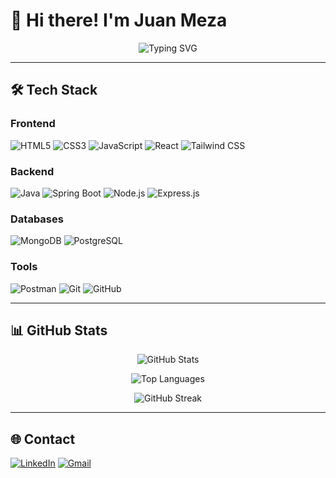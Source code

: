 # 👋 Hi there! I'm Juan Meza

<div align="center">
  
![Typing SVG](https://readme-typing-svg.herokuapp.com?font=Fira+Code&weight=500&size=28&pause=1000&color=36BCF7&center=true&vCenter=true&width=600&lines=Systems+Engineer)

</div>

---

## 🛠️ Tech Stack

### Frontend
<div>
  <img src="https://img.shields.io/badge/HTML5-%23E34F26.svg?style=for-the-badge&logo=html5&logoColor=white" alt="HTML5"/>
  <img src="https://img.shields.io/badge/CSS3-%231572B6.svg?style=for-the-badge&logo=css3&logoColor=white" alt="CSS3"/>
  <img src="https://img.shields.io/badge/JavaScript-%23323330.svg?style=for-the-badge&logo=javascript&logoColor=%23F7DF1E" alt="JavaScript"/>
  <img src="https://img.shields.io/badge/React-%2320232a.svg?style=for-the-badge&logo=react&logoColor=%2361DAFB" alt="React"/>
  <img src="https://img.shields.io/badge/Tailwind_CSS-%2338B2AC.svg?style=for-the-badge&logo=tailwind-css&logoColor=white" alt="Tailwind CSS"/>
</div>

### Backend
<div>
  <img src="https://img.shields.io/badge/Java-%23ED8B00.svg?style=for-the-badge&logo=java&logoColor=white" alt="Java"/>
  <img src="https://img.shields.io/badge/Spring_Boot-%236DB33F.svg?style=for-the-badge&logo=spring-boot&logoColor=white" alt="Spring Boot"/>
  <img src="https://img.shields.io/badge/Node.js-%2343853D.svg?style=for-the-badge&logo=node.js&logoColor=white" alt="Node.js"/>
  <img src="https://img.shields.io/badge/Express.js-%23404d59.svg?style=for-the-badge&logo=express&logoColor=%2361DAFB" alt="Express.js"/>
</div>

### Databases
<div>
  <img src="https://img.shields.io/badge/MongoDB-%234ea94b.svg?style=for-the-badge&logo=mongodb&logoColor=white" alt="MongoDB"/>
  <img src="https://img.shields.io/badge/PostgreSQL-%23316192.svg?style=for-the-badge&logo=postgresql&logoColor=white" alt="PostgreSQL"/>
</div>

### Tools
<div>
  <img src="https://img.shields.io/badge/Postman-FF6C37?style=for-the-badge&logo=postman&logoColor=white" alt="Postman"/>
  <img src="https://img.shields.io/badge/Git-%23F05033.svg?style=for-the-badge&logo=git&logoColor=white" alt="Git"/>
  <img src="https://img.shields.io/badge/GitHub-%23121011.svg?style=for-the-badge&logo=github&logoColor=white" alt="GitHub"/>
</div>

---

## 📊 GitHub Stats

<div align="center">

![GitHub Stats](https://github-readme-stats.vercel.app/api?username=JuanMeza21&show_icons=true&theme=tokyonight&hide_border=true&bg_color=00000000)

![Top Languages](https://github-readme-stats.vercel.app/api/top-langs/?username=JuanMeza21&layout=compact&theme=tokyonight&hide_border=true&bg_color=00000000)

![GitHub Streak](https://streak-stats.demolab.com/?user=JuanMeza21&theme=tokyonight&hide_border=true&background=00000000)

</div>

---

## 🌐 Contact

<div align="">

[![LinkedIn](https://img.shields.io/badge/LinkedIn-blue?logo=linkedin&logoColor=white&style=for-the-badge)]()
[![Gmail](https://img.shields.io/badge/Gmail-D14836?logo=gmail&logoColor=white&style=for-the-badge)]()

</div>

